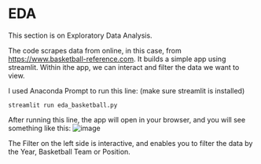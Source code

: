 # EDA

This section is on Exploratory Data Analysis.

The code scrapes data from online, in this case, from https://www.basketball-reference.com.
It builds a simple app using streamlit. Within ithe app, we can interact and filter the data we want to view.

I used Anaconda Prompt to run this line: (make sure streamlit is installed)
```
streamlit run eda_basketball.py
```

After running this line, the app will open in your browser, and you will see something like this:
![image](https://user-images.githubusercontent.com/96030946/227272944-6b99fb3d-731b-4ad5-83f6-9f85a1f1b673.png)

The Filter on the left side is interactive, and enables you to filter the data by the Year, Basketball Team or Position.
